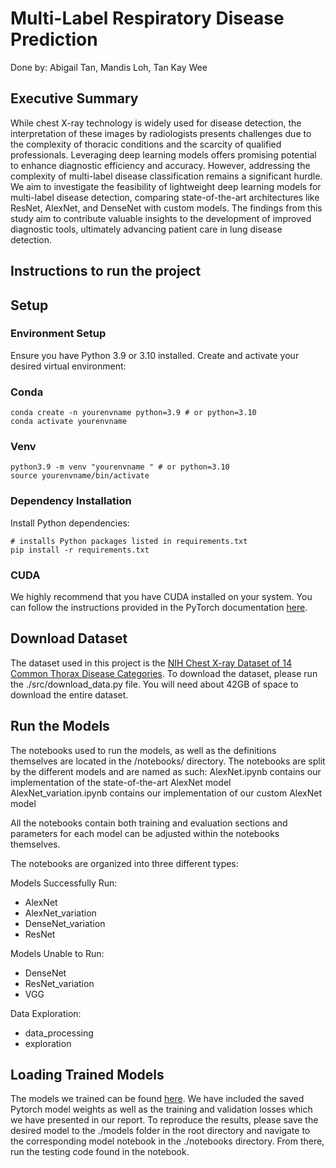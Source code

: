 # Multi-Label Respiratory Disease Prediction      
Done by: Abigail Tan, Mandis Loh, Tan Kay Wee      

## Executive Summary     
While chest X-ray technology is widely used for disease detection, the interpretation of these images by radiologists presents challenges due to the complexity of thoracic conditions and the scarcity of qualified professionals. Leveraging deep learning models offers promising potential to enhance diagnostic efficiency and accuracy. However, addressing the complexity of multi-label disease classification remains a significant hurdle. We aim to investigate the feasibility of lightweight deep learning models for multi-label disease detection, comparing state-of-the-art architectures like ResNet, AlexNet, and DenseNet with custom models. The findings from this study aim to contribute valuable insights to the development of improved diagnostic tools, ultimately advancing patient care in lung disease detection.     

## Instructions to run the project      
## Setup
### Environment Setup

Ensure you have Python 3.9 or 3.10 installed. Create and activate your desired virtual environment:

### Conda
```
conda create -n yourenvname python=3.9 # or python=3.10
conda activate yourenvname
```

### Venv
```
python3.9 -m venv "yourenvname " # or python=3.10
source yourenvname/bin/activate
```

### Dependency Installation
Install Python dependencies:
```
# installs Python packages listed in requirements.txt
pip install -r requirements.txt
```

### CUDA
We highly recommend that you have CUDA installed on your system. You can follow the instructions provided in the PyTorch documentation [here](https://pytorch.org/get-started/locally/).

## Download Dataset
The dataset used in this project is the [NIH Chest X-ray Dataset of 14 Common Thorax Disease Categories](https://nihcc.app.box.com/v/ChestXray-NIHCC/folder/36938765345). To download the dataset, please run the ./src/download_data.py file. You will need about 42GB of space to download the entire dataset.         

## Run the Models
The notebooks used to run the models, as well as the definitions themselves are located in the /notebooks/ directory. The notebooks are split by the different models and are named as such: 
AlexNet.ipynb contains our implementation of the state-of-the-art AlexNet model
AlexNet_variation.ipynb contains our implementation of our custom AlexNet model

All the notebooks contain both training and evaluation sections and parameters for each model can be adjusted within the notebooks themselves.

The notebooks are organized into three different types:

Models Successfully Run: 
- AlexNet
- AlexNet_variation
- DenseNet_variation
- ResNet

Models Unable to Run: 
- DenseNet
- ResNet_variation
- VGG

Data Exploration: 
- data_processing
- exploration
   

## Loading Trained Models       
The models we trained can be found [here](https://drive.google.com/drive/folders/13Bj80AKrLALYRXMmSPRb4NUXGj9BHpry?usp=sharing). We have included the saved Pytorch model weights as well as the training and validation losses which we have presented in our report. To reproduce the results, please save the desired model to the ./models folder in the root directory and navigate to the corresponding model notebook in the ./notebooks directory. From there, run the testing code found in the notebook.       

